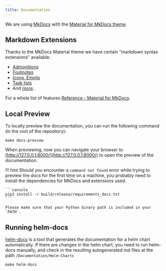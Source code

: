 ```yaml
---
title: Documentation
---
```


We are using [MkDocs](https://www.mkdocs.org/) with the [Material for MkDocs theme](https://squidfunk.github.io/mkdocs-material/).

## Markdown Extensions

Thanks to the MkDocs Material theme we have certain "markdown syntax extensions" available:

* [Admonitions](https://squidfunk.github.io/mkdocs-material/reference/admonitions/)
* [Footnotes](https://squidfunk.github.io/mkdocs-material/reference/footnotes/)
* [Icons, Emojis](https://squidfunk.github.io/mkdocs-material/reference/icons-emojis/)
* [Task lists](https://squidfunk.github.io/mkdocs-material/reference/lists/#using-definition-lists)
* And [more](https://squidfunk.github.io/mkdocs-material/reference/)..

For a whole list of features [Reference - Material for MkDocs](https://squidfunk.github.io/mkdocs-material/reference/).

## Local Preview

To locally preview the documentation, you can run the following command (in the root of the repository):

```console
make docs-preview
```

When previewing, now you can navigate your browser to [http://127.0.0.1:8000/](http://127.0.0.1:8000/) to open the preview of the documentation.

!!! hint
    Should you encounter a `command not found` error while trying to preview the docs for the first time on a machine, you probably need to install the dependencies for MkDocs and extensions used.

    ```console
    pip3 install -r build/release/requirements_docs.txt
    ```

    Please make sure that your Python binary path is included in your `PATH`.

## Running helm-docs
[helm-docs](https://github.com/norwoodj/helm-docs) is a tool that generates the documentation for a helm chart automatically. If there are changes in the helm chart, you need to run helm-docs manually, and check in the resulting autogenerated md files at the path `/Documentation/Helm-Charts`

```console
make helm-docs
```
